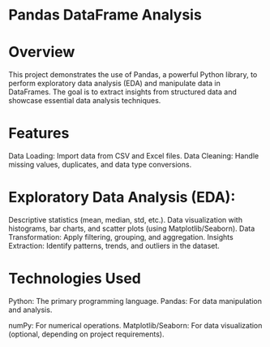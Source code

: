 # Pandas DataFrame Analysis
# Overview
This project demonstrates the use of Pandas, a powerful Python library, to perform exploratory data analysis (EDA) and manipulate data in DataFrames. The goal is to extract insights from structured data and showcase essential data analysis techniques.

# Features
Data Loading: Import data from CSV and Excel files.
Data Cleaning: Handle missing values, duplicates, and data type conversions.
# Exploratory Data Analysis (EDA):
Descriptive statistics (mean, median, std, etc.).
Data visualization with histograms, bar charts, and scatter plots (using Matplotlib/Seaborn).
Data Transformation: Apply filtering, grouping, and aggregation.
Insights Extraction: Identify patterns, trends, and outliers in the dataset.
# Technologies Used
Python: The primary programming language.
Pandas: For data manipulation and analysis.

numPy: For numerical operations.
Matplotlib/Seaborn: For data visualization (optional, depending on project requirements).
